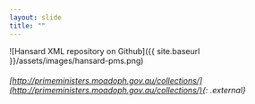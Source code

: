 ```yaml
---
layout: slide
title: ""
---
```



![Hansard XML repository on Github]({{ site.baseurl }}/assets/images/hansard-pms.png)

###### [http://primeministers.moadoph.gov.au/collections/](http://primeministers.moadoph.gov.au/collections/){: .external}
